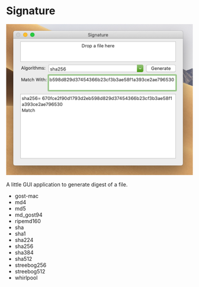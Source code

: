 # Signature

![screen](screen.png)

A little GUI application to generate digest of a file.

* gost-mac
* md4
* md5
* md_gost94
* ripemd160
* sha
* sha1
* sha224
* sha256
* sha384
* sha512
* streebog256
* streebog512
* whirlpool



